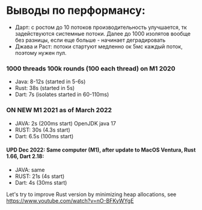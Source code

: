 # Выводы по перформансу:
* Дарт: с ростом до 10 потоков производительность улучшается, тк задействуются системные потоки. 
Далее до 1000 изолятов вообще без разницы, если еще больше - начинает деградировать
* Джава и Раст: потоки стартуют медленно ок 5мс каждый поток, поэтому нужен пул.


### 1000 threads 100k rounds (100 each thread) on M1 2020
* Java: 8-12s (started in 5-6s)
* Rust: 38s (started in 5s)
* Dart: 7s (isolates started in 60-110ms)

### ON NEW M1 2021 as of March 2022
* JAVA: 2s (200ms start)  OpenJDK java 17
* RUST: 30s (4.3s start)
* Dart: 6.5s (100ms start)

#### UPD Dec 2022: Same computer (M1), after update to MacOS Ventura, Rust 1.66, Dart 2.18:
* JAVA: same
* RUST: 21s (4s start)
* Dart: 4s (30ms start)

Let's try to improve Rust version by minimizing heap allocations, 
see https://www.youtube.com/watch?v=nO-BFKyWYgE
